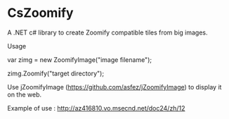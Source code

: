 CsZoomify
=========

A .NET c# library to create Zoomify compatible tiles from big images.

Usage

var zimg = new ZoomifyImage("image filename");

zimg.Zoomify("target directory");


Use jZoomifyImage (https://github.com/asfez/jZoomifyImage) to display it on the web.


Example of use : http://az416810.vo.msecnd.net/doc24/zh/12
